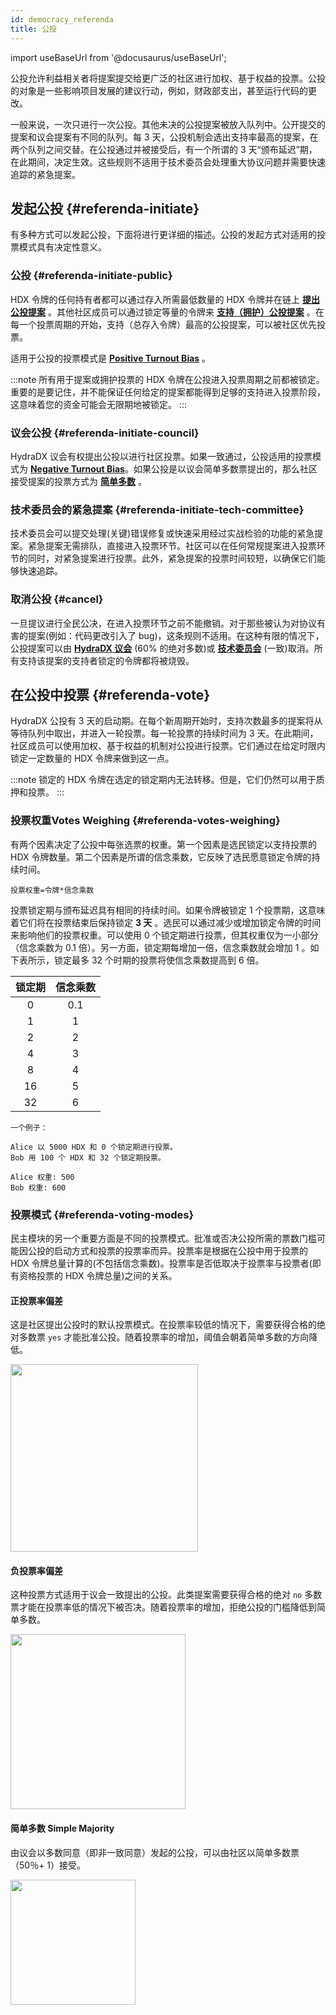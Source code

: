 ```yaml
---
id: democracy_referenda
title: 公投
---
```


import useBaseUrl from '@docusaurus/useBaseUrl';

公投允许利益相关者将提案提交给更广泛的社区进行加权、基于权益的投票。公投的对象是一些影响项目发展的建议行动，例如，财政部支出，甚至运行代码的更改。

一般来说，一次只进行一次公投。其他未决的公投提案被放入队列中。公开提交的提案和议会提案有不同的队列。每 3 天，公投机制会选出支持率最高的提案，在两个队列之间交替。在公投通过并被接受后，有一个所谓的 3 天“颁布延迟”期，在此期间，决定生效。这些规则不适用于技术委员会处理重大协议问题并需要快速追踪的紧急提案。

## 发起公投 {#referenda-initiate}
有多种方式可以发起公投，下面将进行更详细的描述。公投的发起方式对适用的投票模式具有决定性意义。

### 公投 {#referenda-initiate-public}
HDX 令牌的任何持有者都可以通过存入所需最低数量的 HDX 令牌并在链上 **[提出公投提案](/participate_in_referenda#propose)** 。其他社区成员可以通过锁定等量的令牌来 **[支持（拥护）公投提案](/participate_in_referenda#second)** 。在每一个投票周期的开始，支持（总存入令牌）最高的公投提案，可以被社区优先投票。

适用于公投的投票模式是 **[Positive Turnout Bias](#referenda-voting-modes)** 。

:::note
所有用于提案或拥护投票的 HDX 令牌在公投进入投票周期之前都被锁定。 重要的是要记住，并不能保证任何给定的提案都能得到足够的支持进入投票阶段，这意味着您的资金可能会无限期地被锁定。
:::

### 议会公投 {#referenda-initiate-council}
HydraDX 议会有权提出公投以进行社区投票。如果一致通过，公投适用的投票模式为 **[Negative Turnout Bias](#referenda-voting-modes)**。如果公投是以议会简单多数票提出的，那么社区接受提案的投票方式为 **[简单多数](#referenda-voting-modes)** 。

### 技术委员会的紧急提案 {#referenda-initiate-tech-committee}
技术委员会可以提交处理(关键)错误修复或快速采用经过实战检验的功能的紧急提案。紧急提案无需排队，直接进入投票环节。社区可以在任何常规提案进入投票环节的同时，对紧急提案进行投票。此外，紧急提案的投票时间较短，以确保它们能够快速追踪。

### 取消公投 {#cancel}
一旦提议进行全民公决，在进入投票环节之前不能撤销。对于那些被认为对协议有害的提案(例如：代码更改引入了 bug)，这条规则不适用。在这种有限的情况下，公投提案可以由 **[HydraDX 议会](/democracy_council)** (60% 的绝对多数)或 **[技术委员会](/democracy_technical_committee)** (一致)取消。所有支持该提案的支持者锁定的令牌都将被烧毁。

## 在公投中投票 {#referenda-vote}
HydraDX 公投有 3 天的启动期。在每个新周期开始时，支持次数最多的提案将从等待队列中取出，并进入一轮投票。每一轮投票的持续时间为 3 天。在此期间，社区成员可以使用加权、基于权益的机制对公投进行投票。它们通过在给定时限内锁定一定数量的 HDX 令牌来做到这一点。

:::note
锁定的 HDX 令牌在选定的锁定期内无法转移。但是，它们仍然可以用于质押和投票。
:::

### 投票权重Votes Weighing {#referenda-votes-weighing}
有两个因素决定了公投中每张选票的权重。第一个因素是选民锁定以支持投票的 HDX 令牌数量。第二个因素是所谓的信念乘数，它反映了选民愿意锁定令牌的持续时间。

```
投票权重=令牌*信念乘数
```

投票锁定期与颁布延迟具有相同的持续时间。如果令牌被锁定 1 个投票期，这意味着它们将在投票结束后保持锁定 **3 天** 。选民可以通过减少或增加锁定令牌的时间来影响他们的投票权重。可以使用 0 个锁定期进行投票，但其权重仅为一小部分（信念乘数为 0.1 倍）。另一方面，锁定期每增加一倍，信念乘数就会增加 1 。如下表所示，锁定最多 32 个时期的投票将使信念乘数提高到 6 倍。

| 锁定期             | 信念乘数              |
|:-----------------:|:---------------------:|
| 0                 |  0.1                  |
| 1                 |  1                    |
| 2                 |  2                    |
| 4                 |  3                    |
| 8                 |  4                    |
| 16                |  5                    |
| 32                |  6                    |

```
一个例子：

Alice 以 5000 HDX 和 0 个锁定期进行投票。
Bob 用 100 个 HDX 和 32 个锁定期投票。

Alice 权重: 500
Bob 权重: 600
```

### 投票模式 {#referenda-voting-modes}
民主模块的另一个重要方面是不同的投票模式。批准或否决公投所需的票数门槛可能因公投的启动方式和投票的投票率而异。投票率是根据在公投中用于投票的 HDX 令牌总量计算的(不包括信念乘数)。投票率是否低取决于投票率与投票者(即有资格投票的 HDX 令牌总量)之间的关系。

#### 正投票率偏差
这是社区提出公投时的默认投票模式。在投票率较低的情况下，需要获得合格的绝对多数票 `yes` 才能批准公投。随着投票率的增加，阈值会朝着简单多数的方向降低。

<div style={{textAlign: 'center'}}>
  <img src={useBaseUrl('/democracy/positive-turnout-bias.png')} width="300px" />
</div>

#### 负投票率偏差
这种投票方式适用于议会一致提出的公投。此类提案需要获得合格的绝对 `no` 多数票才能在投票率低的情况下被否决。随着投票率的增加，拒绝公投的门槛降低到简单多数。

<div style={{textAlign: 'center'}}>
  <img src={useBaseUrl('/democracy/negative-turnout-bias.png')} width="280px" />
</div>

#### 简单多数 Simple Majority
由议会以多数同意（即非一致同意）发起的公投，可以由社区以简单多数票（50％+ 1）接受。

<div style={{textAlign: 'center'}}>
  <img src={useBaseUrl('/democracy/simple-majority.png')} width="200px" />
</div>

